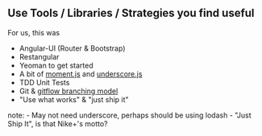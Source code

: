 ##  Use Tools / Libraries / Strategies you find useful

For us, this was

- Angular-UI (Router & Bootstrap)
- Restangular
- Yeoman to get started
- A bit of [moment.js](http://momentjs.com/) and [underscore.js](http://underscorejs.org/)
- TDD Unit Tests
- Git & [gitflow branching model](http://nvie.com/posts/a-successful-git-branching-model/)
- "Use what works" & "just ship it"

note:
    - May not need underscore, perhaps should be using lodash
    - "Just Ship It", is that Nike+'s motto?
